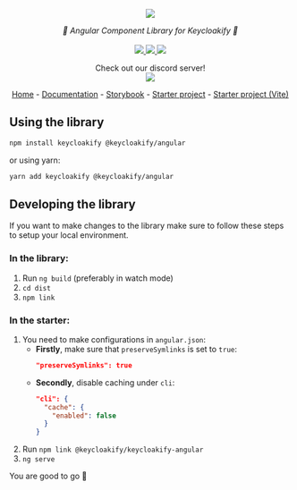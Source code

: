 <p align="center">
    <img src="https://github.com/user-attachments/assets/f469232b-5193-4bcd-91c4-6228d48dbe7e">  
</p>
<p align="center">
    <i>🔏 Angular Component Library for Keycloakify 🔏</i>
    <br>
    <br>
    <a href="https://github.com/keycloakify/keycloakify-angular/actions">
      <img src="https://github.com/keycloakify/keycloakify/workflows/ci/badge.svg?branch=main">
    </a>
    <a href="https://www.npmjs.com/package/@keycloakify/angular">
      <img src="https://img.shields.io/npm/dm/@keycloakify/angular">
    </a>
    <a href="https://github.com/keycloakify/keycloakify/blob/main/LICENSE">
      <img src="https://img.shields.io/npm/l/@keycloakify/angular">
    </a>
    <p align="center">
      Check out our discord server!<br/>
      <a href="https://discord.gg/mJdYJSdcm4">
        <img src="https://dcbadge.limes.pink/api/server/kYFZG7fQmn"/>
      </a>
    </p>
    <p align="center">
        <a href="https://www.keycloakify.dev">Home</a>
        -
        <a href="https://docs.keycloakify.dev">Documentation</a>
        -
        <a href="https://storybook.keycloakify.dev">Storybook</a>
        -
        <a href="https://github.com/keycloakify/keycloakify-starter-angular">Starter project</a>
        -
        <a href="https://github.com/keycloakify/keycloakify-starter-angular-vite">Starter project (Vite)</a>
    </p>
</p>


## Using the library
```bash
npm install keycloakify @keycloakify/angular
```
or using yarn:

```bash
yarn add keycloakify @keycloakify/angular
```

## Developing the library
If you want to make changes to the library make sure to follow these steps to setup your local environment.
### In the library:
1. Run `ng build` (preferably in watch mode)
2. `cd dist`
3. `npm link`

### In the starter:
1. You need to make configurations in `angular.json`:
    - **Firstly**, make sure that `preserveSymlinks` is set to `true`:
      ```json
      "preserveSymlinks": true
      ```
    - **Secondly**, disable caching under `cli`:
      ```json
      "cli": {
        "cache": {
          "enabled": false
        }
      }
      ```
2. Run `npm link @keycloakify/keycloakify-angular`
3. `ng serve`

You are good to go 🚀
